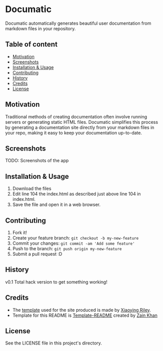 # Documatic
Documatic automatically generates beautiful user documentation from markdown files in your repository.

## Table of content

- [Motivation](#motivation)
- [Screenshots](#screenshots)
- [Installation & Usage](#installation--usage)
- [Contributing](#contributing)
- [History](#history)
- [Credits](#credits)
- [License](#license)

## Motivation
Traditional methods of creating documentation often involve running servers or generating static HTML files. Documatic simplifies this process by generating a documentation site directly from your markdown files in your repo, making it easy to keep your documentation up-to-date.

## Screenshots
TODO: Screenshots of the app

## Installation & Usage
1. Download the files
2. Edit line 104 the index.html as described just above line 104 in index.html.
3. Save the file and open it in a web browser.

## Contributing
1. Fork it!
2. Create your feature branch: `git checkout -b my-new-feature`
3. Commit your changes: `git commit -am 'Add some feature'`
4. Push to the branch: `git push origin my-new-feature`
5. Submit a pull request :D

## History
v0.1 Total hack version to get something working!

## Credits
- The <a href="https://github.com/xriley/CoderDocs-Theme">template</a> used for the site produced is made by <a href="https://github.com/xriley">Xiaoying Riley</a>.
- Template for this README is <a href="https://github.com/gitzain/template-README">Template-README</a> created by <a href="https://iamzain.com">Zain Khan</a>

## License
See the LICENSE file in this project's directory.
